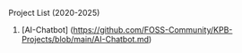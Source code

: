 Project List (2020-2025)
1. [AI-Chatbot] (https://github.com/FOSS-Community/KPB-Projects/blob/main/AI-Chatbot.md)
